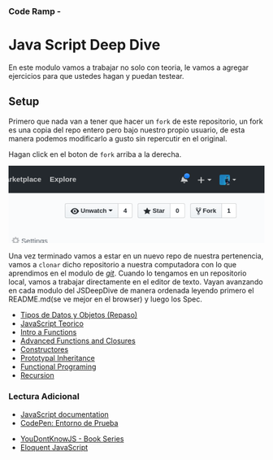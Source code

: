
### Code Ramp -

# Java Script Deep Dive

En este modulo vamos a trabajar no solo con teoria, le vamos a agregar ejercicios para que ustedes hagan y puedan testear.

## Setup

Primero que nada van a tener que hacer un `fork` de este repositorio, un fork es una copia del repo entero pero bajo nuestro propio usuario, de esta manera podemos modificarlo a gusto sin repercutir en el original.

Hagan click en el boton de `fork` arriba a la derecha.

![Fork button](./img/fork.png)

Una vez terminado vamos a estar en un nuevo repo de nuestra pertenencia, vamos a `clonar` dicho repositorio a nuestra computadora con lo que aprendimos en el modulo de [_git_](../git).
Cuando lo tengamos en un repositorio local, vamos a trabajar directamente en el editor de texto. Vayan avanzando en cada modulo del JSDeepDive de manera ordenada leyendo primero el README.md(se ve mejor en el browser) y luego los Spec.

<!-- * [Usando Test](./00-ProbandoTests/) -->
* [Tipos de Datos y Objetos (Repaso)](./01-Objetos/)
* [JavaScript Teorico](./02-JsTeorico/)
* [Intro a Functions](./03-Funciones1/)
* [Advanced Functions and Closures](./04-Funciones2)
* [Constructores](./05-Constructores)
* [Prototypal Inheritance](./06-Prototype)
* [Functional Programing](./07-ParadigmaFunctional)
* [Recursion](./08-Recursion)

### Lectura Adicional

* [JavaScript documentation](https://developer.mozilla.org/es/docs/Web/JavaScript)
* [CodePen: Entorno de Prueba](https://codepen.io/pen/)
<!-- * [Jasmine Docs](https://jasmine.github.io/2.0/introduction.html) -->
* [YouDontKnowJS - Book Series](https://github.com/getify/You-Dont-Know-JS)
* [Eloquent JavaScript](http://eloquentjavascript.net/)
